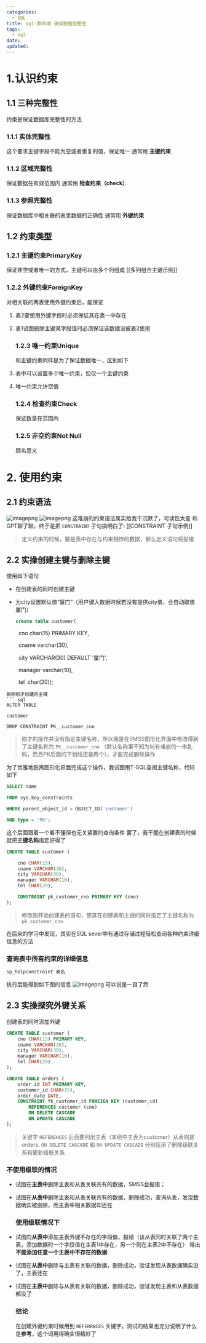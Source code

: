 ```yaml
---
categories:
  - SQL
title: sql-第05章 确保数据完整性
tags:
  - sql
date:
updated:
---
```


# 1.认识约束

## 1.1 三种完整性

约束是保证数据库完整性的方法

### 1.1.1 实体完整性

这个要求主键字段不能为空或者重复的值，保证唯一 通常用 **主键约束**

### 1.1.2 区域完整性

保证数据在有效范围内 通常用 **检查约束（check）**

### 1.1.3 参照完整性

保证数据库中相关联的表里数据的正确性 通常用 **外键约束**

## 1.2 约束类型

### 1.2.1 主键约束PrimaryKey

保证非空或者唯一的方式，主键可以由多个列组成 [[多列组合主键示例]]

### 1.2.2 外键约束ForeignKey

对相关联的两表使用外键约束后，能保证

1. 表2要使用外键字段时必须保证其在表一中存在
    
2. 表1试图删除主键某字段值时必须保证该数据没被表2使用
    
    ### 1.2.3 唯一约束Unique
    
    和主键约束同样是为了保证数据唯一，区别如下
    
3. 表中可以设置多个唯一约束，但仅一个主键约束
    
4. 唯一约束允许空值
    
    ### 1.2.4 检查约束Check
    
    保证数量在范围内
    
    ### 1.2.5 非空约束Not Null
    
    顾名思义
    

# 2. 使用约束

## 2.1 约束语法

![imagepng](https://leaves520-1326362500.cos.ap-nanjing.myqcloud.com/20240526133721.png) ![imagepng](https://leaves520-1326362500.cos.ap-nanjing.myqcloud.com/20240526133835.png) 这难崩的约束语法属实给我干沉默了，可读性太差 和GPT聊了聊，终于是把 `CONSTRAINT` 子句搞明白了: [[CONSTRAINT 子句示例]]

> 定义约束的时候，要是表中存在与约束相悖的数据，那么定义语句将报错

## 2.2 实操创建主键与删除主键

使用如下语句

- 在创建表的同时创建主键
    
- 为city设置默认值“厦门”（用户键入数据时候若没有提供city值，会自动取值厦门）
    
    ```sql
    create table customer(
    ```
    

        cno char(15) PRIMARY KEY,

        cname varchar(30),

        city VARCHAR(30) DEFAULT '厦门',

        manager varchar(10),

        tel  char(20));

````
删除刚才创建的主键
``` sql
ALTER TABLE

customer

DROP CONSTRAINT PK__customer_cno
````

> 刚才的操作并没有指定主键名称，所以我是在SMSS图形化界面中修改得到了主键名称为 `PK__customer_cno` （默认名称里不知为何有难崩的一串乱码，而且PK后面的下划线还是两个），才能完成删除操作

为了优雅地脱离图形化界面完成这个操作，我试图用T-SQL查阅主键名称，代码如下

```sql
SELECT name

FROM sys.key_constraints

WHERE parent_object_id = OBJECT_ID('customer')

AND type = 'PK';
```

这个后面跟着一个看不懂但也无关紧要的查询条件 罢了，我干脆在创建表的时候就把**主键名称**指定好得了

```sql
CREATE TABLE customer (

    cno CHAR(15),
    cname VARCHAR(30),
    city VARCHAR(30),
    manager VARCHAR(10),
    tel CHAR(20),

    CONSTRAINT pk_customer_cno PRIMARY KEY (cno)
);
```

> 修改刚开始创建表的语句，使其在创建表和主键的同时指定了主键名称为 `pk_customer_cno`

在后来的学习中发现，其实在SQL sever中有通过存储过程轻松查询各种约束详细信息的方法

### 查询表中所有约束的详细信息

```sql
sp_helpconstraint 表名
```

执行后能得到如下图的信息 ![imagepng](https://leaves520-1326362500.cos.ap-nanjing.myqcloud.com/20240526212106.png) 可以说是一目了然

## 2.3 实操探究外键关系

创建表的同时添加外键

```sql
CREATE TABLE customer (
    cno CHAR(15) PRIMARY KEY,
    cname VARCHAR(30),
    city VARCHAR(30),
    manager VARCHAR(10),
    tel CHAR(20)
);

CREATE TABLE orders (
    order_id INT PRIMARY KEY,
    customer_id CHAR(15),
    order_date DATE,
    CONSTRAINT fk_customer_id FOREIGN KEY (customer_id)
        REFERENCES customer (cno)
        ON DELETE CASCADE
        ON UPDATE CASCADE
);
```

> 关键字 `REFERENCES` 后面要列出主表（本例中主表为customer）从表则是orders. `ON DELETE CASCADE` 和 `ON UPDATE CASCADE` 分别应用了删除级联关系和更新级联关系

### 不使用级联的情况

- 试图在**主表中**删除主表和从表关联共有的数据，SMSS会报错；
    
- 试图在**从表中**删除主表和从表关联共有的数据，删除成功，查询从表，发现数据确实被删除，而主表中相关数据却还在
    
    ### 使用级联情况下
    
- 试图向**从表中**添加主表外键不存在的字段值，报错（该从表同时关联了两个主表，添加数据时一个字段值在主表1中存在，另一个则在主表2中不存在） 得出**不能添加任意一个主表中不存在的数据**
    
- 试图在**从表中**删除与主表有关联的数据，删除成功，验证发现从表数据确实没了，主表还在
    
- 试图在**主表中**删除与从表有关联的数据，删除成功，验证发现主表和从表数据都没了
    
    ### 结论
    
    在创建外键约束时候用到 `REFERRNCES` 关键字，测试的结果也充分说明了什么是**参考**，这个词用得确实很精妙了